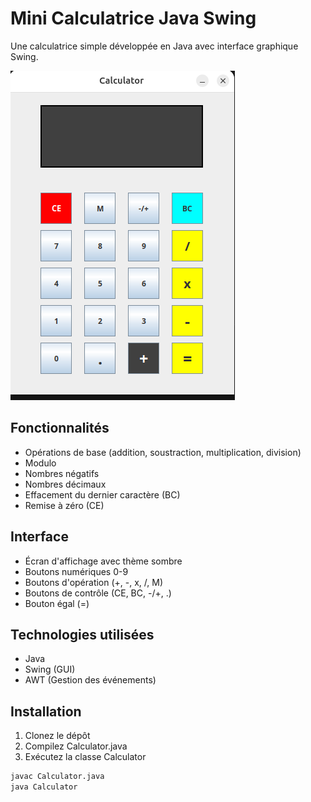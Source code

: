 # Mini Calculatrice Java Swing

Une calculatrice simple développée en Java avec interface graphique Swing.


![Preview](./src/ressources/images/calculatrice.png)


## Fonctionnalités

- Opérations de base (addition, soustraction, multiplication, division)
- Modulo
- Nombres négatifs
- Nombres décimaux  
- Effacement du dernier caractère (BC)
- Remise à zéro (CE)

## Interface

- Écran d'affichage avec thème sombre
- Boutons numériques 0-9
- Boutons d'opération (+, -, x, /, M)
- Boutons de contrôle (CE, BC, -/+, .)
- Bouton égal (=)

## Technologies utilisées

- Java
- Swing (GUI)
- AWT (Gestion des événements)

## Installation

1. Clonez le dépôt
2. Compilez Calculator.java
3. Exécutez la classe Calculator

```bash
javac Calculator.java
java Calculator


